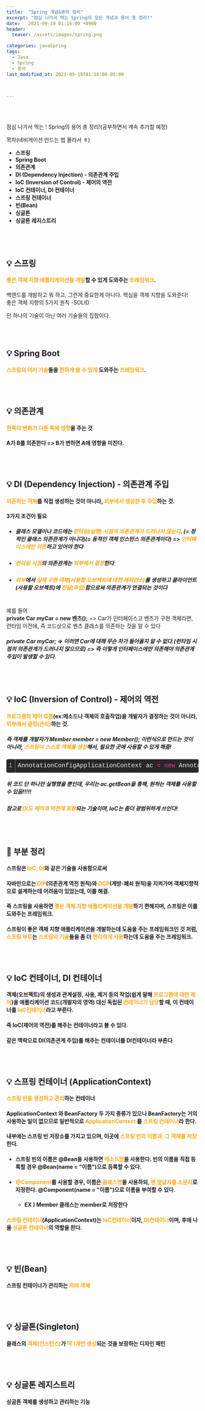 ```yaml
---
title:  "Spring 개념&용어 정리"
excerpt: "점심 나가서 먹는 Spring의 모든 개념과 용어 총 정리!"
date:   2021-09-19 01:16:00 +0900
header:
  teaser: /assets/images/spring.png

categories: javaSpring
tags:
  - Java
  - Spring
  - 용어
last_modified_at: 2021-09-19T01:16:00-05:00



---
```


<br/>

<br/>

점심 나가서 먹는 ! Spring의 용어 총 정리!(공부하면서 계속 추가할 예정)

목차(네비게이션 만드는 법 몰라서 ㅎ)

- **스프링**
- **Spring Boot**
- **의존관계**
- **DI (Dependency Injection) - 의존관계 주입**
- **IoC (Inversion of Control) - 제어의 역전**
- **IoC 컨테이너, DI 컨테이너**
- **스프링 컨테이너**
- **빈(Bean)**
- **싱글톤**
- **싱글톤 레지스트리**

<br/>

## <br/>💡 스프링

#### <span style="color:Orange">좋은 객체 지향 애플리케이션을 개발</span>할 수 있게 도와주는 <span style="color:Orange">프레임워크</span>.

백엔드를 개발하고 뭐 하고, 그런게 중요한게 아니다. 핵심을 객체 지향을 도와준다!<br/>좋은 객체 지향의 5가지 원칙 -SOLID

단 하나의 기술이 아닌 여러 기술들의 집합이다.

<br/>

<br/>

## 💡 Spring Boot

#### <span style="color:Orange">스프링의 여러 기술</span>들을 <span style="color:Orange">편하게 쓸 수 있게</span> 도와주는 <span style="color:Orange">프레임워크</span>.

<br/>

<br/>

## 💡 의존관계

#### <span style="color:Orange">한쪽의 변화가 다른 쪽에 영향</span>을 주는 것

#### A가 B를 의존한다 => B가 변하면 A에 영향을 미친다.

<br/>

<br/>

## 💡 DI (Dependency Injection) - 의존관계 주입

#### <span style="color:Orange">의존하는 객체</span>를 직접 생성하는 것이 아니라, <span style="color:Orange">외부에서 생성한 후 주입</span>하는 것.

#### 3가지 조건이 필요

- ##### 클래스 모델이나 코드에는 <span style="color:Orange">런타임(실행) 시점의 의존관계가 드러나지 않는다</span>. (= 정적인 클래스 의존관계가 아니다)(= 동적인 객체 인스턴스 의존관계이다) => <span style="color:Orange">인터페이스에만 의존</span>하고 있어야 한다

- ##### <span style="color:Orange">런타임 시점</span>의 의존관계는 <span style="color:Orange">외부에서 결정</span>한다

- ##### <span style="color:Orange">외부</span>에서 <span style="color:Orange">실제 구현 객체(사용할 오브젝트에 대한 레퍼런스)</span>를 생성하고 클라이언트(사용할 오브젝트)에 <span style="color:Orange">전달(주입)</span>함으로써 의존관계가 연결되는 것이다

<br/>예를 들어 <br/>**private Car myCar = new 벤츠();**   => Car가 인터페이스고 벤츠가 구현 객체라면, 런타임 이전에, 즉 코드상으로 벤츠 클래스를 의존하는 것을 알 수 있다

##### **private Car myCar; => 이러면 Car에 대해 무슨 차가 들어올지 알 수 없다.(런타임 시점의 의존관계가 드러나지 않으므로) => 즉 이렇게 인터페이스에만 의존해야 의존관계 주입이 발생할 수 있다.**

<br/>

<br/>

## 💡 IoC (Inversion of Control) - 제어의 역전

#### <span style="color:Orange">프로그램의 제어 흐름</span>(ex:메소드나 객체의 호출작업)을 개발자가 결정하는 것이 아니라, <span style="color:Orange">외부에서 결정(관리)</span>하는 것.

##### 즉 객체를 개발자가 Member member = new Member(); 이런식으로 만드는 것이 아니라, <span style="color:Orange">스프링이 스스로 객체를 생성</span>해서, 필요한 곳에 사용할 수 있게 해줌!

<div class="colorscripter-code" style="color:#f0f0f0;font-family:Consolas, 'Liberation Mono', Menlo, Courier, monospace !important; position:relative !important;overflow:auto"><table class="colorscripter-code-table" style="margin:0;padding:0;border:none;background-color:#272727;border-radius:4px;" cellspacing="0" cellpadding="0"><tr><td style="padding:6px;border-right:2px solid #4f4f4f"><div style="margin:0;padding:0;word-break:normal;text-align:right;color:#aaa;font-family:Consolas, 'Liberation Mono', Menlo, Courier, monospace !important;line-height:130%"><div style="line-height:130%">1</div></div></td><td style="padding:6px 0;text-align:left"><div style="margin:0;padding:0;color:#f0f0f0;font-family:Consolas, 'Liberation Mono', Menlo, Courier, monospace !important;line-height:130%"><div style="padding:0 6px; white-space:pre; line-height:130%">AnnotationConfigApplicationContext&nbsp;ac&nbsp;<span style="color:#0086b3"></span><span style="color:#ff3399">=</span>&nbsp;<span style="color:#ff3399">new</span>&nbsp;AnnotationConfigApplicationContext(TestConfig.<span style="color:#ff3399">class</span>);</div></div></td><td style="vertical-align:bottom;padding:0 2px 4px 0"><a href="http://colorscripter.com/info#e" target="_blank" style="text-decoration:none;color:white"><span style="font-size:9px;word-break:normal;background-color:#4f4f4f;color:white;border-radius:10px;padding:1px">cs</span></a></td></tr></table></div>

##### 위 코드 단 하나만 실행했을 뿐인데, 우리는 ac.getBean을 통해, 원하는 객체를 사용할 수 있음!!!!!

##### 참고로 <span style="color:Orange">DI도 제어의 역전에 포함</span>되는 기술이며, IoC는 좀더 광범위하게 쓰인다!

<br/>

<br/>

## 🧾 부분 정리

#### 스프링은 <span style="color:Orange">IoC, DI</span>와 같은 기술을 사용함으로써

#### 자바만으로는 <span style="color:Orange">DIP</span>(의존관계 역전 원칙)와 <span style="color:Orange">OCP</span>(계방-폐쇠 원칙)을 지켜가며 객체지향적으로 설계하는데 어려움이 있었는데, 이를 해결.

#### 즉 스프링을 사용하면 <span style="color:Orange">좋은 객체 지향 애플리케이션을 개발</span>하기 편해지며, 스프링은 이를 도와주는 프레임워크.

#### 스프링이 좋은 객체 지향 애플리케이션을 개발하는데 도움을 주는 프레임워크인 것 처럼, <span style="color:Orange">스프링 부트</span>는 <span style="color:Orange">스프링의 기술</span>들을 좀 더 <span style="color:Orange">편리하게 사용</span>하는데 도움을 주는 프레임워크.

<br/>

<br/>

## 💡 IoC 컨테이너, DI 컨테이너

#### 객체(오브젝트)의 생성과 관계설정, 사용, 제거 등의 작업(쉽게 말해 <span style="color:Orange">프로그램에 대한 제어</span>)을 애플리케이션 코드(개발자의 영역) 대신 독립된 <span style="color:Orange">컨테이너가 담당</span>할 때, 이 컨테이너를 <span style="color:Orange">IoC컨테이너</span>라고 부른다.

#### 즉 IoC(제어의 역전)를 해주는 컨테이너라고 볼 수 있다.

#### 같은 맥락으로 DI(의존관계 주입)를 해주는 컨테이너를 DI컨테이너라 부른다

<br/>

<br/>

## 💡 스프링 컨테이너 (ApplicationContext)

#### <span style="color:Orange">스프링 빈을 생성하고 관리</span>하는 컨테이너

#### ApplicationContext 와 BeanFactory 두 가지 종류가 있으나 BeanFactory는 거의 사용하는 일이 없으므로 일반적으로 <span style="color:Orange">ApplicationContext </span>를 <span style="color:Orange">스프링 컨테이너</span>라 한다.

#### 내부에는 스프링 빈 저장소를 가지고 있으며, 이곳에 <span style="color:Orange">스프링 빈의 이름과, 그 객체를 저장</span>한다. 

- #### 스프링 빈의 이름은 @Bean을 사용하면  <span style="color:Orange">메소드명</span>을 사용한다. 빈의 이름을 직접 등록할 경우 @Bean(name = "이름")으로 등록할 수 있다.

- #### <span style="color:Orange">@Component</span>를 사용할 경우, 이름은 <span style="color:Orange">클래스명</span>을 사용하되, <span style="color:Orange">맨 앞글자를 소문자</span>로 지정한다. @Component(name = "이름")으로 이름을 부여할 수 있다.

  - #### EX ) Member 클래스는 member로 저장한다

#### <span style="color:Orange">스프링 컨테이너</span>(ApplicationContext)는 <span style="color:Orange">IoC컨테이너</span>이자, <span style="color:Orange">DI컨테이너</span>이며, 후에 나올 <span style="color:Orange">싱글톤 컨테이너</span>의 역할을 한다.

<br/>

<br/>

## 💡 빈(Bean)

#### 스프링 컨테이너가 관리하는 <span style="color:Orange">자바 객체</span>

<br/>

<br/>

## 💡 싱글톤(Singleton)

#### 클래스의 <span style="color:Orange">객체(인스턴스)</span>가 <span style="color:Orange">딱 1개만 생성</span>되는 것을 보장하는 디자인 패턴

<br/>

<br/>

## 💡 싱글톤 레지스트리

#### 싱글톤 객체를 생성하고 관리하는 기능

<br/>

<br/>

